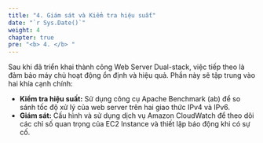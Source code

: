 ```yaml
---
title: "4. Giám sát và Kiểm tra hiệu suất"
date: "`r Sys.Date()`"
weight: 4
chapter: true
pre: "<b> 4. </b> "
---
```




Sau khi đã triển khai thành công Web Server Dual-stack, việc tiếp theo là đảm bảo máy chủ hoạt động ổn định và hiệu quả. Phần này sẽ tập trung vào hai khía cạnh chính:
- **Kiểm tra hiệu suất:** Sử dụng công cụ Apache Benchmark (ab) để so sánh tốc độ xử lý của web server trên hai giao thức IPv4 và IPv6.
- **Giám sát:** Cấu hình và sử dụng dịch vụ Amazon CloudWatch để theo dõi các chỉ số quan trọng của EC2 Instance và thiết lập báo động khi có sự cố.

